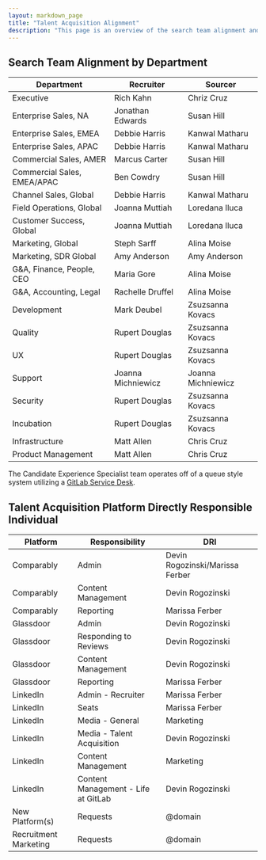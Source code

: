 ```yaml
---
layout: markdown_page
title: "Talent Acquisition Alignment"
description: "This page is an overview of the search team alignment and the talent acquisition platform directly responsible individual in talent acquisition operations and talent brand."
---
```


## Search Team Alignment by Department

| Department                    | Recruiter       | Sourcer     |
|--------------------------|-----------------|-----------------|
| Executive          | Rich Kahn   | Chriz Cruz |
| Enterprise Sales, NA | Jonathan Edwards |  Susan Hill |
| Enterprise Sales, EMEA | Debbie Harris |  Kanwal Matharu |
| Enterprise Sales, APAC | Debbie Harris |  Kanwal Matharu |
| Commercial Sales,	AMER | Marcus Carter | Susan Hill  |
| Commercial Sales,	EMEA/APAC | Ben Cowdry | Susan Hill  |
| Channel Sales, Global | Debbie Harris |  Kanwal Matharu |
| Field Operations,	Global | Joanna Muttiah | Loredana Iluca |
| Customer Success, Global | Joanna Muttiah | Loredana Iluca ||
| Marketing, Global | Steph Sarff   | Alina Moise |
| Marketing, SDR Global | Amy Anderson  | Amy Anderson|
| G&A, Finance, People, CEO | Maria Gore | Alina Moise |
| G&A, Accounting, Legal | Rachelle Druffel | Alina Moise |
| Development | Mark Deubel | Zsuzsanna Kovacs |
| Quality | Rupert Douglas   | Zsuzsanna Kovacs |
| UX  | Rupert Douglas   | Zsuzsanna Kovacs  |
| Support | Joanna Michniewicz  |  Joanna Michniewicz |
| Security | Rupert Douglas  |  Zsuzsanna Kovacs |
| Incubation | Rupert Douglas  |  Zsuzsanna Kovacs |
| Infrastructure   | Matt Allen  | Chris Cruz |
| Product Management  | Matt Allen | Chris Cruz |

The Candidate Experience Specialist team operates off of a queue style system utilizing a [GitLab Service Desk](/stages-devops-lifecycle/service-desk/).

## Talent Acquisition Platform Directly Responsible Individual

| Platform                    | Responsibility        | DRI     |
|--------------------------|-----------------|-----------------|
| Comparably | Admin  | Devin Rogozinski/Marissa Ferber |
| Comparably | Content Management | Devin Rogozinski |
| Comparably | Reporting | Marissa Ferber |
| Glassdoor | Admin  | Devin Rogozinski |
| Glassdoor | Responding to Reviews  | Devin Rogozinski |
| Glassdoor | Content Management | Devin Rogozinski |
| Glassdoor | Reporting | Marissa Ferber |
| LinkedIn | Admin - Recruiter  | Marissa Ferber |
| LinkedIn | Seats | Marissa Ferber |
| LinkedIn | Media - General | Marketing |
| LinkedIn | Media - Talent Acquisition | Devin Rogozinski |
| LinkedIn | Content Management | Marketing |
| LinkedIn | Content Management - Life at GitLab | Devin Rogozinski |
| New Platform(s) | Requests | @domain |
| Recruitment Marketing  | Requests | @domain |
